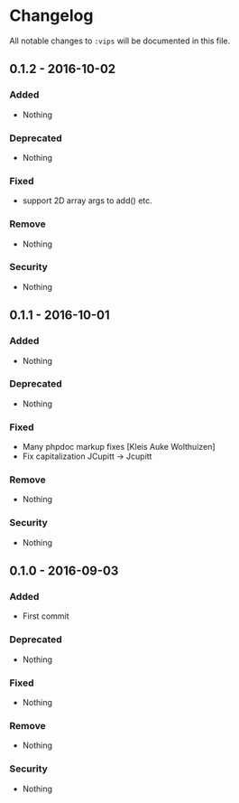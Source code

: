 # Changelog
All notable changes to `:vips` will be documented in this file.

## 0.1.2 - 2016-10-02

### Added
- Nothing

### Deprecated
- Nothing

### Fixed
- support 2D array args to add() etc. 

### Remove
- Nothing

### Security
- Nothing

## 0.1.1 - 2016-10-01

### Added
- Nothing

### Deprecated
- Nothing

### Fixed
- Many phpdoc markup fixes [Kleis Auke Wolthuizen]
- Fix capitalization JCupitt -> Jcupitt

### Remove
- Nothing

### Security
- Nothing

## 0.1.0 - 2016-09-03

### Added
- First commit

### Deprecated
- Nothing

### Fixed
- Nothing

### Remove
- Nothing

### Security
- Nothing
